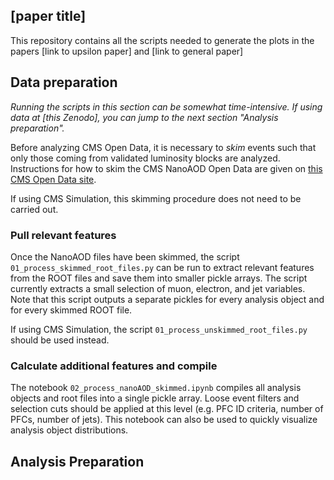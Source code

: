 ## [paper title]

This repository contains all the scripts needed to generate the plots in the papers [link to upsilon paper] and [link to general paper]

## Data preparation
*Running the scripts in this section can be somewhat time-intensive. If using data at [this Zenodo], you can jump to the next section "Analysis preparation".*

Before analyzing CMS Open Data, it is necessary to *skim* events such that only those coming from validated luminosity blocks are analyzed. Instructions for how to skim the CMS NanoAOD Open Data are given on [this CMS Open Data site](https://opendata.cern.ch/docs/cms-getting-started-nanoaod). 

If using CMS Simulation, this skimming procedure does not need to be carried out. 


### Pull relevant features
Once the NanoAOD files have been skimmed, the script `01_process_skimmed_root_files.py` can be run to extract relevant features from the ROOT files and save them into smaller pickle arrays. The script currently extracts a small selection of muon, electron, and jet variables. Note that this script outputs a separate pickles for every analysis object and for every skimmed ROOT file. 

If using CMS Simulation, the script `01_process_unskimmed_root_files.py` should be used instead.

### Calculate additional features and compile
The notebook `02_process_nanoAOD_skimmed.ipynb` compiles all analysis objects and root files into a single pickle array. Loose event filters and selection cuts should be applied at this level (e.g. PFC ID criteria, number of PFCs, number of jets). This notebook can also be used to quickly visualize analysis object distributions.

## Analysis Preparation
